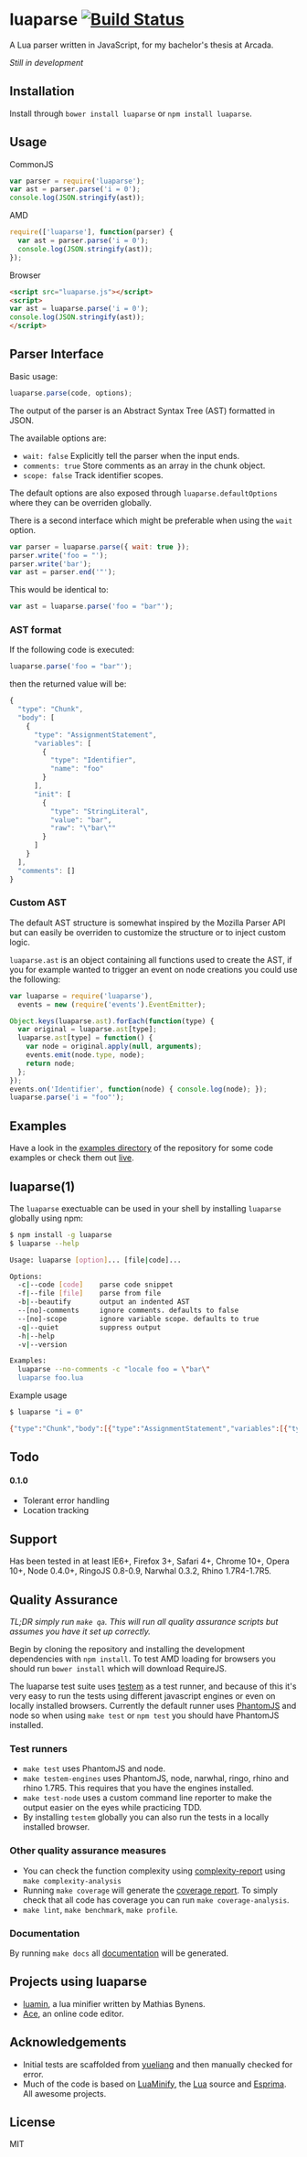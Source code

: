 # luaparse [![Build Status](https://travis-ci.org/oxyc/luaparse.png)](https://travis-ci.org/oxyc/luaparse)

A Lua parser written in JavaScript, for my bachelor's thesis at Arcada.

*Still in development*

## Installation

Install through `bower install luaparse` or `npm install luaparse`.

## Usage

CommonJS

```js
var parser = require('luaparse');
var ast = parser.parse('i = 0');
console.log(JSON.stringify(ast));
```

AMD

```js
require(['luaparse'], function(parser) {
  var ast = parser.parse('i = 0');
  console.log(JSON.stringify(ast));
});
```

Browser

```html
<script src="luaparse.js"></script>
<script>
var ast = luaparse.parse('i = 0');
console.log(JSON.stringify(ast));
</script>
```

## Parser Interface

Basic usage:

```js
luaparse.parse(code, options);
```

The output of the parser is an Abstract Syntax Tree (AST) formatted in JSON.

The available options are:

- `wait: false` Explicitly tell the parser when the input ends.
- `comments: true` Store comments as an array in the chunk object.
- `scope: false` Track identifier scopes.

The default options are also exposed through `luaparse.defaultOptions` where
they can be overriden globally.

There is a second interface which might be preferable when using the `wait`
option.

```js
var parser = luaparse.parse({ wait: true });
parser.write('foo = "');
parser.write('bar');
var ast = parser.end('"');
```

This would be identical to:

```js
var ast = luaparse.parse('foo = "bar"');
```

### AST format

If the following code is executed:

```js
luaparse.parse('foo = "bar"');
```

then the returned value will be:

```js
{
  "type": "Chunk",
  "body": [
    {
      "type": "AssignmentStatement",
      "variables": [
        {
          "type": "Identifier",
          "name": "foo"
        }
      ],
      "init": [
        {
          "type": "StringLiteral",
          "value": "bar",
          "raw": "\"bar\""
        }
      ]
    }
  ],
  "comments": []
}
```

### Custom AST

The default AST structure is somewhat inspired by the Mozilla Parser API but
can easily be overriden to customize the structure or to inject custom logic.

`luaparse.ast` is an object containing all functions used to create the AST, if
you for example wanted to trigger an event on node creations you could use the
following:

```js
var luaparse = require('luaparse'),
  events = new (require('events').EventEmitter);

Object.keys(luaparse.ast).forEach(function(type) {
  var original = luaparse.ast[type];
  luaparse.ast[type] = function() {
    var node = original.apply(null, arguments);
    events.emit(node.type, node);
    return node;
  };
});
events.on('Identifier', function(node) { console.log(node); });
luaparse.parse('i = "foo"');
```

## Examples

Have a look in the [examples directory](https://github.com/oxyc/luaparse/tree/master/examples)
of the repository for some code examples or check them out [live](http://oxyc.github.io/luaparse/examples.html).

## luaparse(1)

The `luaparse` exectuable can be used in your shell by installing `luaparse` globally using npm:

```bash
$ npm install -g luaparse
$ luaparse --help

Usage: luaparse [option]... [file|code]...

Options:
  -c|--code [code]    parse code snippet
  -f|--file [file]    parse from file
  -b|--beautify       output an indented AST
  --[no]-comments     ignore comments. defaults to false
  --[no]-scope        ignore variable scope. defaults to true
  -q|--quiet          suppress output
  -h|--help
  -v|--version

Examples:
  luaparse --no-comments -c "locale foo = \"bar\"
  luaparse foo.lua
```

Example usage

```bash
$ luaparse "i = 0"

{"type":"Chunk","body":[{"type":"AssignmentStatement","variables":[{"type":"Identifier","name":"i"}],"init":[{"type":"NumericLiteral","value":0,"raw":"0"}]}],"comments":[]}
```

## Todo

#### 0.1.0

- Tolerant error handling
- Location tracking

## Support

Has been tested in at least IE6+, Firefox 3+, Safari 4+, Chrome 10+, Opera 10+,
Node 0.4.0+, RingoJS 0.8-0.9, Narwhal 0.3.2, Rhino 1.7R4-1.7R5.

## Quality Assurance

_TL;DR simply run `make qa`. This will run all quality assurance scripts but
assumes you have it set up correctly._

Begin by cloning the repository and installing the development dependencies
with `npm install`. To test AMD loading for browsers you should run `bower
install` which will download RequireJS.

The luaparse test suite uses [testem](https://github.com/airportyh/testem) as a
test runner, and because of this it's very easy to run the tests using
different javascript engines or even on locally installed browsers. Currently
the default runner uses [PhantomJS](http://phantomjs.org/) and node so when
using `make test` or `npm test` you should have PhantomJS installed.

### Test runners

- `make test` uses PhantomJS and node.
- `make testem-engines` uses PhantomJS, node, narwhal, ringo, rhino and rhino
1.7R5. This requires that you have the engines installed.
- `make test-node` uses a custom command line reporter to make the output
easier on the eyes while practicing TDD.
- By installing `testem` globally you can also run the tests in a locally
installed browser.

### Other quality assurance measures

- You can check the function complexity using [complexity-report](https://github.com/philbooth/complexityReport.js)
using `make complexity-analysis`
- Running `make coverage` will generate the [coverage report](http://oxyc.github.io/luaparse/coverage.html).
To simply check that all code has coverage you can run `make coverage-analysis`.
- `make lint`, `make benchmark`, `make profile`.

### Documentation

By running `make docs` all [documentation](http://oxyc.github.io/luaparse/)
will be generated.

## Projects using luaparse

- [luamin](http://mths.be/luamin), a lua minifier written by Mathias Bynens.
- [Ace](https://github.com/ajaxorg/ace), an online code editor.

## Acknowledgements

* Initial tests are scaffolded from [yueliang][yueliang] and then manually checked for error.
* Much of the code is based on [LuaMinify][luaminify], the [Lua][lua] source and [Esprima][esprima]. All awesome projects.

## License

MIT

[luaminify]: https://github.com/stravant/LuaMinify
[yueliang]: http://yueliang.luaforge.net/
[lua]: http://www.lua.org
[esprima]: http://esprima.org
